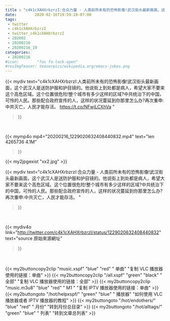 ```yaml
---
title : "c4k1cXAHXrbzrzI:合众力量 - 人类前所未有的恐怖影像!武汉街头最新画面，这个武汉人是送防护服和护目镜的。他说街上到处都是病人，希望大家不要来这个高危区域。这个位置很危险!整个城市有多少这样的区域?中共统治下的中国，可怜的人民。那些配合政府宣传的人，这样的状况蔓延到你那里怎么办?再次重申:中共灭亡，人民才能存活。 "
date:        2020-02-16T19:59:28-07:00
tags:
 - twitter
 - c4k1cXAHXrbzrzI
 - twitter_c4k1cXAHXrbzrzI
 - 202002
 - 20200216
 - 20200216_19
categories:
 - 20200216
#icon:        "fas fa-lock-open"
#resImgTeaser: teaserpics/wikipedia.org/emacs-jokes.png
---
```


{{< mydiv text="c4k1cXAHXrbzrzI:人类前所未有的恐怖影像!武汉街头最新画面，这个武汉人是送防护服和护目镜的。他说街上到处都是病人，希望大家不要来这个高危区域。这个位置很危险!整个城市有多少这样的区域?中共统治下的中国，可怜的人民。那些配合政府宣传的人，这样的状况蔓延到你那里怎么办?再次重申:中共灭亡，人民才能存活。 https://t.co/NFwjLCXhVa "
>}}
<br>


{{< mymp4o mp4="20200216_1229020632408440832.mp4"
text="len 4265736    4.1M"
>}}

{{< my2jpgexist "xx2.jpg" >}}<br>



{{< mydiv text="c4k1cXAHXrbzrzI:合众力量 - 人类前所未有的恐怖影像!武汉街头最新画面，这个武汉人是送防护服和护目镜的。他说街上到处都是病人，希望大家不要来这个高危区域。这个位置很危险!整个城市有多少这样的区域?中共统治下的中国，可怜的人民。那些配合政府宣传的人，这样的状况蔓延到你那里怎么办?再次重申:中共灭亡，人民才能存活。 "
>}}
<br>

{{< mydiv4o link="http://twitter.com/c4k1cXAHXrbzrzI/status/1229020632408440832"
text="source 原始來源網址"
>}}


<br>



{{< my2buttoncopy2clip "music.xspf"        "blue"   "red"    " 单曲"  "复制 VLC 播放器使用的链接：单曲" >}} {{< my2buttoncopy2clip "/all.xspf"         "green"  "black"  " 全部"  "复制 VLC 播放器使用的链接：全部" >}} {{< my2buttoncopy2clip "music.m3u8"        "blue"   "red"    " M1 "    "复制 IPTV 播放器使用的链接：单曲" >}} {{< my2buttongoto      "/hot/helpxspf/"    "green"  "blue"   " 播放器" "如何使用 VLC 播放器或者 IPTV 播放器的教程" >}} {{< my2buttongoto      "/hot/endothers/"   "blue"   "red"    " 月份"   "转到月份总目录" >}} {{< my2buttongoto      "/hot/alltags/"     "green"  "blue"   " 列表"   "转到文章总列表" >}} 
